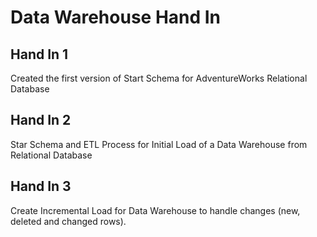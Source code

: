 # Data Warehouse Hand In

## Hand In 1
Created the first version of Start Schema for AdventureWorks Relational Database

## Hand In 2
Star Schema and ETL Process for Initial Load of a Data Warehouse from Relational Database

## Hand In 3
Create Incremental Load for Data Warehouse to handle changes (new, deleted and changed rows).
